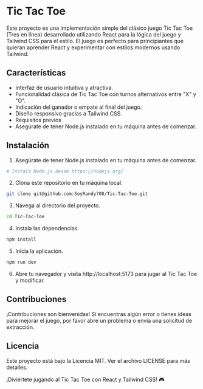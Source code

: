 # Tic Tac Toe
Este proyecto es una implementación simple del clásico juego Tic Tac Toe (Tres en línea) desarrollado utilizando React para la lógica del juego y Tailwind CSS para el estilo. El juego es perfecto para principiantes que quieran aprender React y experimentar con estilos modernos usando Tailwind.

## Características
- Interfaz de usuario intuitiva y atractiva.
- Funcionalidad clásica de Tic Tac Toe con turnos alternativos entre "X" y "O".
- Indicación del ganador o empate al final del juego.
- Diseño responsivo gracias a Tailwind CSS.
- Requisitos previos
- Asegúrate de tener Node.js instalado en tu máquina antes de comenzar.


## Instalación
1. Asegúrate de tener Node.js instalado en tu máquina antes de comenzar.
```bash
# Instala Node.js desde https://nodejs.org/
```

2. Clona este repositorio en tu máquina local.
```bash
git clone git@github.com:SoyRandy708/Tic-Tac-Toe.git
```

3. Navega al directorio del proyecto.
```bash
cd Tic-Tac-Toe
```

4. Instala las dependencias.
```bash
npm install
```

5. Inicia la aplicación.
```bash
npm run dev
```

6. Abre tu navegador y visita http://localhost:5173 para jugar al Tic Tac Toe y modificar.

## Contribuciones
¡Contribuciones son bienvenidas! Si encuentras algún error o tienes ideas para mejorar el juego, por favor abre un problema o envía una solicitud de extracción.

## Licencia
Este proyecto está bajo la Licencia MIT. Ver el archivo LICENSE para más detalles.

¡Diviértete jugando al Tic Tac Toe con React y Tailwind CSS! 🎮